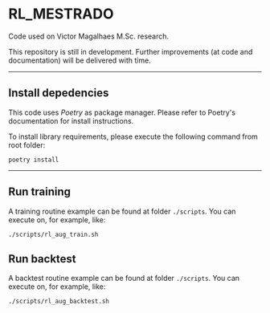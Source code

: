 # RL_MESTRADO

Code used on Victor Magalhaes M.Sc. research.

This repository is still in development. Further improvements (at code and documentation) will be delivered with time.

---

## Install depedencies

This code uses *Poetry* as package manager. Please refer to Poetry's documentation for install instructions.

To install library requirements, please execute the following command from root folder:

```
poetry install
```

---

## Run training

A training routine example can be found at folder `./scripts`. You can execute on, for example, like:

```
./scripts/rl_aug_train.sh
```

## Run backtest

A backtest routine example can be found at folder `./scripts`. You can execute on, for example, like:

```
./scripts/rl_aug_backtest.sh
```


